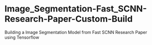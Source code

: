 # Image_Segmentation-Fast_SCNN-Research-Paper-Custom-Build
Building a Image Segmentation Model from Fast SCNN Research Paper using Tensorflow 
